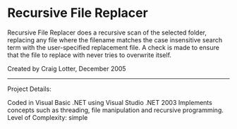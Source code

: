 Recursive File Replacer
=======================

Recursive File Replacer does a recursive scan of the selected folder, replacing any file where the filename matches the case insensitive search term with the user-specified replacement file. A check is made to ensure that the file to replace with never tries to overwrite itself.

Created by Craig Lotter, December 2005

*********************************

Project Details:

Coded in Visual Basic .NET using Visual Studio .NET 2003
Implements concepts such as threading, file manipulation and recursive programming.
Level of Complexity: simple
